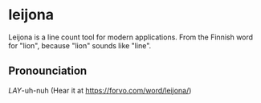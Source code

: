 # leijona
Leijona is a line count tool for modern applications. From the Finnish word for "lion", because "lion" sounds like
"line".

## Pronounciation
_LAY_-uh-nuh (Hear it at https://forvo.com/word/leijona/)
